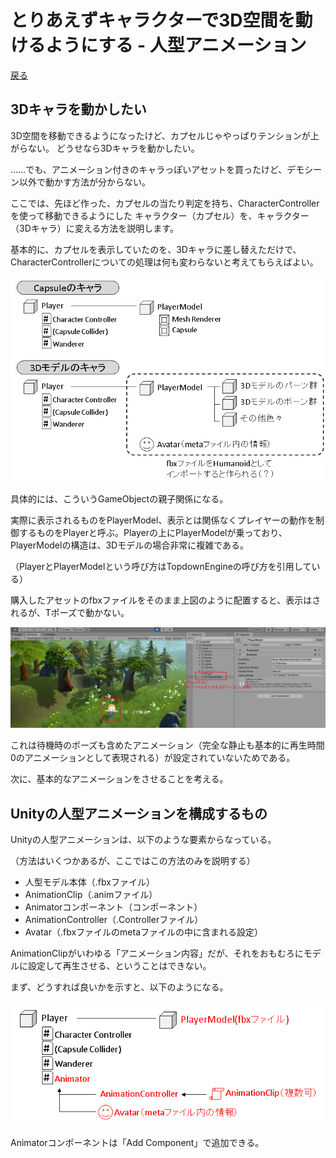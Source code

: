 # とりあえずキャラクターで3D空間を動けるようにする - 人型アニメーション

[戻る](./../index.md)

## 3Dキャラを動かしたい

3D空間を移動できるようになったけど、カプセルじゃやっぱりテンションが上がらない。
どうせなら3Dキャラを動かしたい。

……でも、アニメーション付きのキャラっぽいアセットを買ったけど、デモシーン以外で動かす方法が分からない。

ここでは、先ほど作った、カプセルの当たり判定を持ち、CharacterControllerを使って移動できるようにした
キャラクター（カプセル）を、キャラクター（3Dキャラ）に変える方法を説明します。

基本的に、カプセルを表示していたのを、3Dキャラに差し替えただけで、
CharacterControllerについての処理は何も変わらないと考えてもらえばよい。

![player_and_playermodel](./media/character_animation/player_and_playermodel.png)

具体的には、こういうGameObjectの親子関係になる。

実際に表示されるものをPlayerModel、表示とは関係なくプレイヤーの動作を制御するものをPlayerと呼ぶ。Playerの上にPlayerModelが乗っており、PlayerModelの構造は、3Dモデルの場合非常に複雑である。

（PlayerとPlayerModelという呼び方はTopdownEngineの呼び方を引用している）

購入したアセットのfbxファイルをそのまま上図のように配置すると、表示はされるが、Tポーズで動かない。

![chara_tpose](./media/character_animation/chara_tpose.png)

これは待機時のポーズも含めたアニメーション（完全な静止も基本的に再生時間0のアニメーションとして表現される）が設定されていないためである。

次に、基本的なアニメーションをさせることを考える。

## Unityの人型アニメーションを構成するもの

Unityの人型アニメーションは、以下のような要素からなっている。

（方法はいくつかあるが、ここではこの方法のみを説明する）

- 人型モデル本体（.fbxファイル）
- AnimationClip（.animファイル）
- Animatorコンポーネント（コンポーネント）
- AnimationController（.Controllerファイル）
- Avatar（.fbxファイルのmetaファイルの中に含まれる設定）

AnimationClipがいわゆる「アニメーション内容」だが、それをおもむろにモデルに設定して再生させる、ということはできない。

まず、どうすれば良いかを示すと、以下のようになる。

![chara_animation_setting](./media/character_animation/chara_animation_setting.png)

Animatorコンポーネントは「Add Component」で追加できる。




